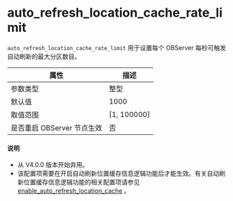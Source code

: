 auto_refresh_location_cache_rate_limit 
===========================================================

`auto_refresh_location_cache_rate_limit` 用于设置每个 OBServer 每秒可触发自动刷新的最大分区数目。


|      **属性**      |    **描述**     |
|------------------|---------------|
| 参数类型             | 整型            |
| 默认值              | 1000          |
| 取值范围             | \[1, 100000\] |
| 是否重启 OBServer 节点生效 | 否             |

<main id="notice" type='explain'>
  <h4>说明</h4>
  <ul>
  <li> 从 V4.0.0 版本开始弃用。  </li>
  <li> 该配置项需要在开启自动刷新位置缓存信息逻辑功能后才能生效。有关自动刷新位置缓存信息逻辑功能的相关配置项请参见 <a href="../3.cluster-level-configuration-items-1/66.enable_auto_refresh_location_cache.md">enable_auto_refresh_location_cache</a> 。 </li>
  </ul>
</main>
